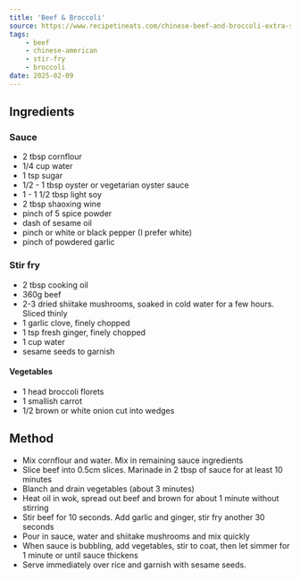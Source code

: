```yaml
---
title: 'Beef & Broccoli'
source: https://www.recipetineats.com/chinese-beef-and-broccoli-extra-saucy-take-out-style/?utm_source=pocket_shared
tags:
    - beef 
    - chinese-american
    - stir-fry 
    - broccoli
date: 2025-02-09
---
```


## Ingredients

### Sauce
- 2 tbsp cornflour
- 1/4 cup water
- 1 tsp sugar
- 1/2 - 1 tbsp oyster or vegetarian oyster sauce
- 1 - 1 1/2 tbsp light soy
- 2 tbsp shaoxing wine
- pinch of 5 spice powder
- dash of sesame oil
- pinch or white or black pepper (I prefer white)
- pinch of powdered garlic

### Stir fry
- 2 tbsp cooking oil
- 360g beef 
- 2-3 dried shiitake mushrooms, soaked in cold water for a few hours. Sliced thinly
- 1 garlic clove, finely chopped
- 1 tsp fresh ginger, finely chopped
- 1 cup water
- sesame seeds to garnish

#### Vegetables
- 1 head broccoli florets
- 1 smallish carrot
- 1/2 brown or white onion cut into wedges

## Method
- Mix cornflour and water. Mix in remaining sauce ingredients
- Slice beef into 0.5cm slices. Marinade in 2 tbsp of sauce for at least 10 minutes
- Blanch and drain vegetables (about 3 minutes)
- Heat oil in wok, spread out beef and brown for about 1 minute without stirring
- Stir beef for 10 seconds. Add garlic and ginger, stir fry another 30 seconds
- Pour in sauce, water and shiitake mushrooms and mix quickly
- When sauce is bubbling, add vegetables, stir to coat, then let simmer for 1 minute or until sauce thickens
- Serve immediately over rice and garnish with sesame seeds.
